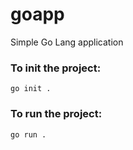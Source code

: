 # goapp
Simple Go Lang application

### To init the project: 

``` 
go init . 
```
### To run the project: 

```
go run .
```
